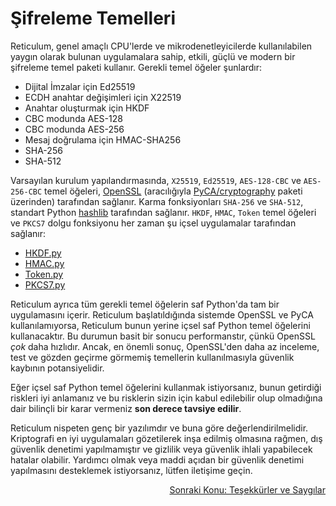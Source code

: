 # Şifreleme Temelleri
Reticulum, genel amaçlı CPU'lerde ve mikrodenetleyicilerde kullanılabilen yaygın olarak bulunan uygulamalara sahip, etkili, güçlü ve modern bir şifreleme temel paketi kullanır. Gerekli temel öğeler şunlardır:

- Dijital İmzalar için Ed25519
- ECDH anahtar değişimleri için X22519
- Anahtar oluşturmak için HKDF
- CBC modunda AES-128
- CBC modunda AES-256
- Mesaj doğrulama için HMAC-SHA256
- SHA-256
- SHA-512

Varsayılan kurulum yapılandırmasında, `X25519`, `Ed25519`, `AES-128-CBC` ve `AES-256-CBC` temel öğeleri, [OpenSSL](https://www.openssl.org/) (aracılığıyla [PyCA/cryptography](https://github.com/pyca/cryptography) paketi üzerinden) tarafından sağlanır. Karma fonksiyonları `SHA-256` ve `SHA-512`, standart Python [hashlib](https://docs.python.org/3/library/hashlib.html) tarafından sağlanır. `HKDF`, `HMAC`, `Token` temel öğeleri ve `PKCS7` dolgu fonksiyonu her zaman şu içsel uygulamalar tarafından sağlanır:

- [HKDF.py](https://github.com/markqvist/Reticulum/blob/master/RNS/Cryptography/HKDF.py)
- [HMAC.py](https://github.com/markqvist/Reticulum/blob/master/RNS/Cryptography/HMAC.py)
- [Token.py](https://github.com/markqvist/Reticulum/blob/master/RNS/Cryptography/Token.py)
- [PKCS7.py](https://github.com/markqvist/Reticulum/blob/master/RNS/Cryptography/PKCS7.py)

Reticulum ayrıca tüm gerekli temel öğelerin saf Python'da tam bir uygulamasını içerir. Reticulum başlatıldığında sistemde OpenSSL ve PyCA kullanılamıyorsa, Reticulum bunun yerine içsel saf Python temel öğelerini kullanacaktır. Bu durumun basit bir sonucu performanstır, çünkü OpenSSL *çok* daha hızlıdır. Ancak, en önemli sonuç, OpenSSL'den daha az inceleme, test ve gözden geçirme görmemiş temellerin kullanılmasıyla güvenlik kaybının potansiyelidir.

Eğer içsel saf Python temel öğelerini kullanmak istiyorsanız, bunun getirdiği riskleri iyi anlamanız ve bu risklerin sizin için kabul edilebilir olup olmadığına dair bilinçli bir karar vermeniz **son derece tavsiye edilir**.

Reticulum nispeten genç bir yazılımdır ve buna göre değerlendirilmelidir. Kriptografi en iyi uygulamaları gözetilerek inşa edilmiş olmasına rağmen, dış güvenlik denetimi yapılmamıştır ve gizlilik veya güvenlik ihlali yapabilecek hatalar olabilir. Yardımcı olmak veya maddi açıdan bir güvenlik denetimi yapılmasını desteklemek istiyorsanız, lütfen iletişime geçin.

<p align="right"><a href="credits_tr.html">Sonraki Konu: Teşekkürler ve Saygılar</a></p>